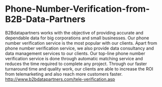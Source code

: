 Phone-Number-Verification-from-B2B-Data-Partners
================================================

B2Bdatapartners works with the objective of providing accurate and dependable data for big corporations and small businesses. Our phone number verification service is the most popular with our clients. Apart from phone number verification service, we also provide data consultancy and data management services to our clients. Our top-line phone number verification service is done through automatic matching service and reduces the time required to complete any project. Through our faster turnaround time and quality work, our clients are able to increase the ROI from telemarketing and also reach more customers faster.  http://www.b2bdatapartners.com/tele-verification.asp